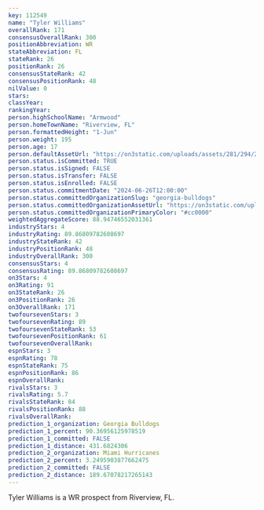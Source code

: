 ```yaml
---
key: 112549
name: "Tyler Williams"
overallRank: 171
consensusOverallRank: 300
positionAbbreviation: WR
stateAbbreviation: FL
stateRank: 26
positionRank: 26
consensusStateRank: 42
consensusPositionRank: 48
nilValue: 0
stars: 
classYear: 
rankingYear: 
person.highSchoolName: "Armwood"
person.homeTownName: "Riverview, FL"
person.formattedHeight: "1-Jun"
person.weight: 195
person.age: 17
person.defaultAssetUrl: "https://on3static.com/uploads/assets/281/294/294281.jpg"
person.status.isCommitted: TRUE
person.status.isSigned: FALSE
person.status.isTransfer: FALSE
person.status.isEnrolled: FALSE
person.status.commitmentDate: "2024-06-26T12:00:00"
person.status.committedOrganizationSlug: "georgia-bulldogs"
person.status.committedOrganizationAssetUrl: "https://on3static.com/uploads/assets/954/149/149954.svg"
person.status.committedOrganizationPrimaryColor: "#cc0000"
weightedAggregateScore: 88.94746552031361
industryStars: 4
industryRating: 89.86809782608697
industryStateRank: 42
industryPositionRank: 48
industryOverallRank: 300
consensusStars: 4
consensusRating: 89.86809782608697
on3Stars: 4
on3Rating: 91
on3StateRank: 26
on3PositionRank: 26
on3OverallRank: 171
twofoursevenStars: 3
twofoursevenRating: 89
twofoursevenStateRank: 53
twofoursevenPositionRank: 61
twofoursevenOverallRank: 
espnStars: 3
espnRating: 78
espnStateRank: 75
espnPositionRank: 86
espnOverallRank: 
rivalsStars: 3
rivalsRating: 5.7
rivalsStateRank: 84
rivalsPositionRank: 88
rivalsOverallRank: 
prediction_1_organization: Georgia Bulldogs
prediction_1_percent: 90.36956125978519
prediction_1_committed: FALSE
prediction_1_distance: 431.6824306
prediction_2_organization: Miami Hurricanes
prediction_2_percent: 3.2495903877662475
prediction_2_committed: FALSE
prediction_2_distance: 189.67078217265143
---
```

Tyler Williams is a WR prospect from Riverview, FL.